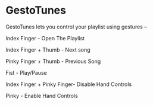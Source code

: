 # GestoTunes 


GestoTunes lets you control your playlist using gestures – 

Index Finger - Open The Playlist

Index Finger + Thumb - Next song

Pinky Finger + Thumb - Previous Song

Fist - Play/Pause

Index Finger + Pinky Finger- Disable Hand Controls

Pinky - Enable Hand Controls

